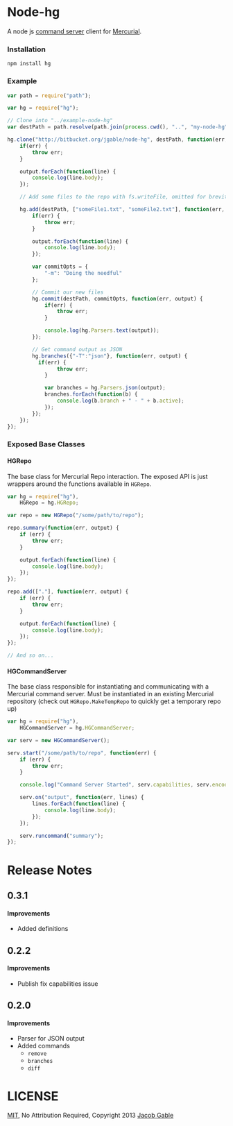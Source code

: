 Node-hg
=======

A node js [command server](http://mercurial.selenic.com/wiki/CommandServer) client for [Mercurial](http://mercurial.selenic.com).

### Installation

    npm install hg

### Example

```javascript
var path = require("path");

var hg = require("hg");

// Clone into "../example-node-hg"
var destPath = path.resolve(path.join(process.cwd(), "..", "my-node-hg"));

hg.clone("http://bitbucket.org/jgable/node-hg", destPath, function(err, output) {
	if(err) {
		throw err;
	}

	output.forEach(function(line) {
		console.log(line.body);
	});

	// Add some files to the repo with fs.writeFile, omitted for brevity

	hg.add(destPath, ["someFile1.txt", "someFile2.txt"], function(err, output) {
		if(err) {
			throw err;
		}

		output.forEach(function(line) {
			console.log(line.body);
		});

		var commitOpts = {
			"-m": "Doing the needful"
		};

		// Commit our new files
		hg.commit(destPath, commitOpts, function(err, output) {
			if(err) {
				throw err;
			}

			console.log(hg.Parsers.text(output));
		});

		// Get command output as JSON
		hg.branches({"-T":"json"}, function(err, output) {
		  if(err) {
				throw err;
			}

			var branches = hg.Parsers.json(output);
			branches.forEach(function(b) {
				console.log(b.branch + " - " + b.active);
			});
		});
	});
});
```

### Exposed Base Classes

#### HGRepo

The base class for Mercurial Repo interaction.  The exposed API is just wrappers around the functions available in `HGRepo`.

```javascript
var hg = require("hg"),
	HGRepo = hg.HGRepo;

var repo = new HGRepo("/some/path/to/repo");

repo.summary(function(err, output) {
	if (err) {
		throw err;
	}

	output.forEach(function(line) {
		console.log(line.body);
	});
});

repo.add(["."], function(err, output) {
	if (err) {
		throw err;
	}

	output.forEach(function(line) {
		console.log(line.body);
	});
});

// And so on...

```

#### HGCommandServer

The base class responsible for instantiating and communicating with a Mercurial command server.  Must be instantiated in an existing Mercurial repository (check out `HGRepo.MakeTempRepo` to quickly get a temporary repo up)

```javascript
var hg = require("hg"),
	HGCommandServer = hg.HGCommandServer;

var serv = new HGCommandServer();

serv.start("/some/path/to/repo", function(err) {
	if (err) {
		throw err;
	}

	console.log("Command Server Started", serv.capabilities, serv.encoding);

	serv.on("output", function(err, lines) {
		lines.forEach(function(line) {
			console.log(line.body);
		});
	});

	serv.runcommand("summary");
});
```

Release Notes
=============

## 0.3.1
#### Improvements
* Added definitions

## 0.2.2

#### Improvements

* Publish fix capabilities issue

## 0.2.0

#### Improvements

* Parser for JSON output
* Added commands
    * `remove`
    * `branches`
    * `diff` 

LICENSE
=======

[MIT](http://opensource.org/licenses/MIT), No Attribution Required, Copyright 2013 [Jacob Gable](http://jacobgable.com)